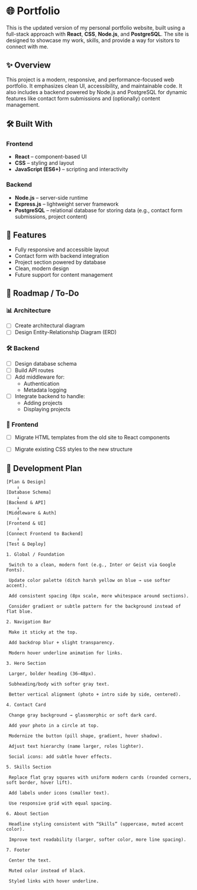 # 🌐 Portfolio

This is the updated version of my personal portfolio website, built using a full-stack approach with **React**, **CSS**, **Node.js**, and **PostgreSQL**. The site is designed to showcase my work, skills, and provide a way for visitors to connect with me.

## ✨ Overview

This project is a modern, responsive, and performance-focused web portfolio. It emphasizes clean UI, accessibility, and maintainable code. It also includes a backend powered by Node.js and PostgreSQL for dynamic features like contact form submissions and (optionally) content management.

## 🛠️ Built With

### Frontend
- **React** – component-based UI
- **CSS** – styling and layout
- **JavaScript (ES6+)** – scripting and interactivity

### Backend
- **Node.js** – server-side runtime
- **Express.js** – lightweight server framework
- **PostgreSQL** – relational database for storing data (e.g., contact form submissions, project content)


## 📁 Features

- Fully responsive and accessible layout
- Contact form with backend integration
- Project section powered by database
- Clean, modern design
- Future support for content management


## 🧩 Roadmap / To-Do

### 📊 Architecture
- [ ] Create architectural diagram
- [ ] Design Entity-Relationship Diagram (ERD)

### 🛠️ Backend
- [ ] Design database schema
- [ ] Build API routes
- [ ] Add middleware for:
  - Authentication
  - Metadata logging
- [ ] Integrate backend to handle:
  - Adding projects
  - Displaying projects

### 🎨 Frontend
- [ ] Migrate HTML templates from the old site to React components
- [ ] Migrate existing CSS styles to the new structure


## 🚀 Development Plan

```plaintext
[Plan & Design] 
    ↓
[Database Schema] 
    ↓
[Backend & API] 
    ↓
[Middleware & Auth] 
    ↓
[Frontend & UI] 
    ↓
[Connect Frontend to Backend] 
    ↓
[Test & Deploy]

1. Global / Foundation

 Switch to a clean, modern font (e.g., Inter or Geist via Google Fonts).

 Update color palette (ditch harsh yellow on blue → use softer accent).

 Add consistent spacing (8px scale, more whitespace around sections).

 Consider gradient or subtle pattern for the background instead of flat blue.

2. Navigation Bar

 Make it sticky at the top.

 Add backdrop blur + slight transparency.

 Modern hover underline animation for links.

3. Hero Section

 Larger, bolder heading (36–48px).

 Subheading/body with softer gray text.

 Better vertical alignment (photo + intro side by side, centered).

4. Contact Card

 Change gray background → glassmorphic or soft dark card.

 Add your photo in a circle at top.

 Modernize the button (pill shape, gradient, hover shadow).

 Adjust text hierarchy (name larger, roles lighter).

 Social icons: add subtle hover effects.

5. Skills Section

 Replace flat gray squares with uniform modern cards (rounded corners, soft border, hover lift).

 Add labels under icons (smaller text).

 Use responsive grid with equal spacing.

6. About Section

 Headline styling consistent with “Skills” (uppercase, muted accent color).

 Improve text readability (larger, softer color, more line spacing).

7. Footer

 Center the text.

 Muted color instead of black.

 Styled links with hover underline.